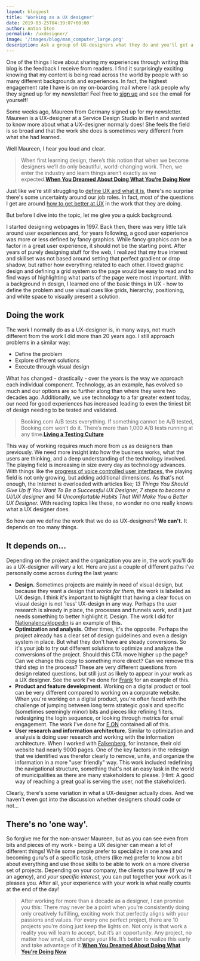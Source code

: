```yaml
---
layout: blogpost
title: 'Working as a UX designer'
date: 2019-03-25T04:39:07+00:00
author: Anton Sten
permalink: /uxdesigner/
image: '/images/blog/man_computer_large.png'
description: Ask a group of UX-designers what they do and you'll get a bunch of different answers. The truth is they will also all be right. How can this be possible? UX fits into so many different fields, technologies, and applications that the options are endless. Read here to see how I narrow it down.
---
```


One of the things I love about sharing my experiences through writing this blog is the feedback I receive from readers. I find it surprisingly exciting knowing that my content is being read across the world by people with so many different backgrounds and experiences. In fact, the highest engagement rate I have is on my on-boarding mail where I ask people why they signed up for my newsletter! Feel free to [sign up](/newsletter) and see the email for yourself!

Some weeks ago, Maureen from Germany signed up for my newsletter. Maureen is a UX-designer at a Service Design Studio in Berlin and wanted to know more about what a UX-designer normally does! She feels the field is so broad and that the work she does is sometimes very different from what she had learned.  

Well Maureen, I hear you loud and clear.


>When first learning design, there’s this notion that when we become designers we’ll do only beautiful, world-changing work. Then, we enter the industry and learn things aren’t exactly as we expected.**[When You Dreamed About Doing What You’re Doing Now](https://www.vanschneider.com/dreamed-youre-now)**

Just like we're still struggling to [define UX and what it is](https://www.antonsten.com/whatsux/), there's no surprise there's some uncertainty around our job roles. In fact, most of the questions I get are around [how to get better at UX](https://www.antonsten.com/learn-ux/) in the work that they are doing.

But before I dive into the topic, let me give you a quick background.

I started designing webpages in 1997. Back then, there was very little talk around user experiences and, for years following, a good user experience was more or less defined by fancy graphics. While fancy graphics *can* be a factor in a great user experience, it should not be the starting point. After years of purely designing stuff for the web, I realized that my true interest and skillset was not based around setting that perfect gradient or drop shadow, but rather how everything related to each other. I loved graphic design and defining a grid system so the page would be easy to read and to find ways of highlighting what parts of the page were most important. With a background in design, I learned one of the basic things in UX - how to define the problem and use visual cues like grids, hierarchy, positioning, and white space to visually present a solution.

## Doing the work

The work I normally do as a UX-designer is, in many ways, not much different from the work I did more than 20 years ago. I still approach problems in a similar way:

- Define the problem
- Explore different solutions
- Execute through visual design

What has changed - drastically - over the years is the way we approach each individual component. Technology, as an example, has evolved so much and our options are so further along than where they were two decades ago. Additionally, we use technology to a far greater extent today, our need for good experiences has increased leading to even the tiniest bit of design needing to be tested and validated.

>Booking.com A/B tests everything. If something cannot be A/B tested, Booking.com won’t do it. There’s more than 1,000 A/B tests running at any time.**[Living a Testing Culture](https://www.antonsten.com/abtests/)**

This way of working requires much more from us as designers than previously. We need more insight into how the business works, what the users are thinking, and a deep understanding of the technology involved. The playing field is increasing in size every day as technology advances. With things like the [progress of voice controlled user interfaces](https://www.antonsten.com/future-ux-designer/), the playing field is not only growing, but adding additional dimensions. As that's not enough, the Internet is overloaded with articles like; *13 Things You Should Give Up If You Want To Be a Successful UX Designer, 7 steps to become a UI/UX designer* and *14 Uncomfortable Habits That Will Make You a Better UX Designer.* With reading topics like these, no wonder no one really knows what a UX designer does.

So how can we define the work that we do as UX-designers? **We can't.** It depends on too many things.

## It depends on...

Depending on the project and the organization you are in, the work you'll do as a UX-designer will vary a lot. Here are just a couple of different paths I've personally come across during the last years:

- **Design.** Sometimes projects are mainly in need of visual design, but because they want a design that *works for them,* the work is labeled as UX design. I think it's important to highlight that having a clear focus on visual design is not 'less' UX-design in any way. Perhaps the user research is already in place, the processes and funnels work, and it just needs something to better highlight it. Design. The work I did for [Nationalencyklopedin](https://www.antonsten.com/case/ne/) is an example of this.
- **Optimization and analysis.** Other times, it's the opposite. Perhaps the project already has a clear set of design guidelines and even a design system in place. But what they don't have are steady conversions. So it's your job to try out different solutions to optimize and analyze the conversions of the project. Should this CTA move higher up the page? Can we change this copy to something more direct? Can we remove this third step in the process? These are very different questions from design related questions, but still just as likely to appear in your work as a UX designer. See the work I've done for [Frank](https://www.antonsten.com/case/frank/) for an example of this.
- **Product and feature development.** Working on a digital product or tool can be very different compared to working on a corporate website. When you're working on a digital product, you're often faced with the challenge of jumping between long term strategic goals and specific (sometimes seemingly minor) bits and pieces like refining filters, redesigning the login sequence, or looking through metrics for email engagement. The work I've done for [E.ON](https://www.antonsten.com/case/eon/) contained all of this.
- **User research and information architecture.** Similar to optimization and analysis is doing user research and working with the information architecture. When I worked with [Falkenberg](https://www.antonsten.com/case/falkenberg-kommun/), for instance, their old website had nearly 9000 pages. One of the key factors in the redesign that we identified was therefor clearly to remove, unite, and organize the information in a more "user friendly" way. This work included redefining the navigational structure, something that's not an easy task in the world of municipalities as there are many stakeholders to please. (Hint: A good way of reaching a great goal is serving the user, not the stakeholder).

Clearly, there's some variation in what a UX-designer actually does. And we haven't even got into the discussion whether designers should code or not...

## There's no 'one way'.

So forgive me for the non-answer Maureen, but as you can see even from bits and pieces of my work - being a UX designer can mean a lot of different things! While some people prefer to specialize in one area and becoming guru's of a specific task, others (like me) prefer to know a bit about everything and use those skills to be able to work on a more diverse set of projects. Depending on your company, the clients you have (if you're an agency), and *your specific interest*, you can put together your work as it pleases you. After all, your experience with your work is what really counts at the end of the day!

> After working for more than a decade as a designer, I can promise you this: There may never be a point when you’re consistently doing only creatively fulfilling, exciting work that perfectly aligns with your passions and values. For every one perfect project, there are 10 projects you’re doing just keep the lights on. Not only is that work a reality you will learn to accept, but it’s an opportunity. Any project, no matter how small, can change your life. It’s better to realize this early and take advantage of it.**[When You Dreamed About Doing What You’re Doing Now](https://www.vanschneider.com/dreamed-youre-now)**
